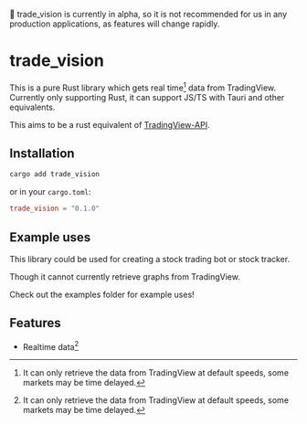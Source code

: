 :rotating_light: trade_vision is currently in alpha, so it is not recommended for us in any production applications, as features will change rapidly.

# trade_vision

This is a pure Rust library which gets real time[^1] data from TradingView. Currently only supporting Rust, it can support JS/TS with Tauri and other equivalents.

[^1]: It can only retrieve the data from TradingView at default speeds, some markets may be time delayed.

This aims to be a rust equivalent of [TradingView-API](https://github.com/Mathieu2301/TradingView-API).

## Installation
```bash
cargo add trade_vision
```

or in your `cargo.toml`:
```toml
trade_vision = "0.1.0"
```

## Example uses
This library could be used for creating a stock trading bot or stock tracker.

Though it cannot currently retrieve graphs from TradingView.

Check out the examples folder for example uses!



## Features
- Realtime data[^1]


